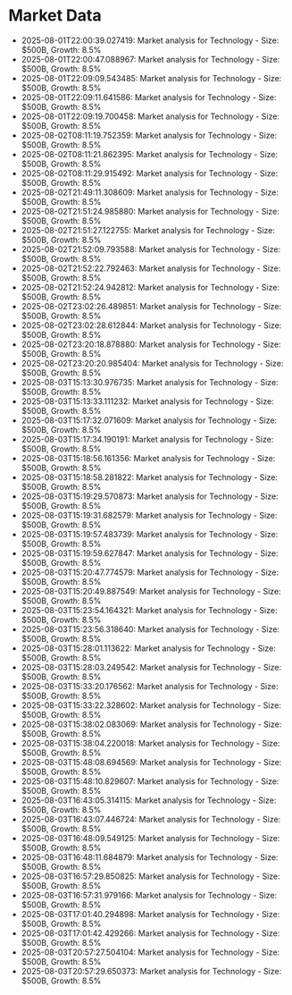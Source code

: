 # Market Data

- 2025-08-01T22:00:39.027419: Market analysis for Technology - Size: $500B, Growth: 8.5%
- 2025-08-01T22:00:47.088967: Market analysis for Technology - Size: $500B, Growth: 8.5%
- 2025-08-01T22:09:09.543485: Market analysis for Technology - Size: $500B, Growth: 8.5%
- 2025-08-01T22:09:11.641586: Market analysis for Technology - Size: $500B, Growth: 8.5%
- 2025-08-01T22:09:19.700458: Market analysis for Technology - Size: $500B, Growth: 8.5%
- 2025-08-02T08:11:19.752359: Market analysis for Technology - Size: $500B, Growth: 8.5%
- 2025-08-02T08:11:21.862395: Market analysis for Technology - Size: $500B, Growth: 8.5%
- 2025-08-02T08:11:29.915492: Market analysis for Technology - Size: $500B, Growth: 8.5%
- 2025-08-02T21:49:11.308609: Market analysis for Technology - Size: $500B, Growth: 8.5%
- 2025-08-02T21:51:24.985880: Market analysis for Technology - Size: $500B, Growth: 8.5%
- 2025-08-02T21:51:27.122755: Market analysis for Technology - Size: $500B, Growth: 8.5%
- 2025-08-02T21:52:09.793588: Market analysis for Technology - Size: $500B, Growth: 8.5%
- 2025-08-02T21:52:22.792463: Market analysis for Technology - Size: $500B, Growth: 8.5%
- 2025-08-02T21:52:24.942812: Market analysis for Technology - Size: $500B, Growth: 8.5%
- 2025-08-02T23:02:26.489851: Market analysis for Technology - Size: $500B, Growth: 8.5%
- 2025-08-02T23:02:28.612844: Market analysis for Technology - Size: $500B, Growth: 8.5%
- 2025-08-02T23:20:18.878880: Market analysis for Technology - Size: $500B, Growth: 8.5%
- 2025-08-02T23:20:20.985404: Market analysis for Technology - Size: $500B, Growth: 8.5%
- 2025-08-03T15:13:30.976735: Market analysis for Technology - Size: $500B, Growth: 8.5%
- 2025-08-03T15:13:33.111232: Market analysis for Technology - Size: $500B, Growth: 8.5%
- 2025-08-03T15:17:32.071609: Market analysis for Technology - Size: $500B, Growth: 8.5%
- 2025-08-03T15:17:34.190191: Market analysis for Technology - Size: $500B, Growth: 8.5%
- 2025-08-03T15:18:56.161356: Market analysis for Technology - Size: $500B, Growth: 8.5%
- 2025-08-03T15:18:58.281822: Market analysis for Technology - Size: $500B, Growth: 8.5%
- 2025-08-03T15:19:29.570873: Market analysis for Technology - Size: $500B, Growth: 8.5%
- 2025-08-03T15:19:31.682579: Market analysis for Technology - Size: $500B, Growth: 8.5%
- 2025-08-03T15:19:57.483739: Market analysis for Technology - Size: $500B, Growth: 8.5%
- 2025-08-03T15:19:59.627847: Market analysis for Technology - Size: $500B, Growth: 8.5%
- 2025-08-03T15:20:47.774579: Market analysis for Technology - Size: $500B, Growth: 8.5%
- 2025-08-03T15:20:49.887549: Market analysis for Technology - Size: $500B, Growth: 8.5%
- 2025-08-03T15:23:54.164321: Market analysis for Technology - Size: $500B, Growth: 8.5%
- 2025-08-03T15:23:56.318640: Market analysis for Technology - Size: $500B, Growth: 8.5%
- 2025-08-03T15:28:01.113622: Market analysis for Technology - Size: $500B, Growth: 8.5%
- 2025-08-03T15:28:03.249542: Market analysis for Technology - Size: $500B, Growth: 8.5%
- 2025-08-03T15:33:20.176562: Market analysis for Technology - Size: $500B, Growth: 8.5%
- 2025-08-03T15:33:22.328602: Market analysis for Technology - Size: $500B, Growth: 8.5%
- 2025-08-03T15:38:02.083069: Market analysis for Technology - Size: $500B, Growth: 8.5%
- 2025-08-03T15:38:04.220018: Market analysis for Technology - Size: $500B, Growth: 8.5%
- 2025-08-03T15:48:08.694569: Market analysis for Technology - Size: $500B, Growth: 8.5%
- 2025-08-03T15:48:10.829607: Market analysis for Technology - Size: $500B, Growth: 8.5%
- 2025-08-03T16:43:05.314115: Market analysis for Technology - Size: $500B, Growth: 8.5%
- 2025-08-03T16:43:07.446724: Market analysis for Technology - Size: $500B, Growth: 8.5%
- 2025-08-03T16:48:09.549125: Market analysis for Technology - Size: $500B, Growth: 8.5%
- 2025-08-03T16:48:11.684879: Market analysis for Technology - Size: $500B, Growth: 8.5%
- 2025-08-03T16:57:29.850825: Market analysis for Technology - Size: $500B, Growth: 8.5%
- 2025-08-03T16:57:31.979166: Market analysis for Technology - Size: $500B, Growth: 8.5%
- 2025-08-03T17:01:40.294898: Market analysis for Technology - Size: $500B, Growth: 8.5%
- 2025-08-03T17:01:42.429266: Market analysis for Technology - Size: $500B, Growth: 8.5%
- 2025-08-03T20:57:27.504104: Market analysis for Technology - Size: $500B, Growth: 8.5%
- 2025-08-03T20:57:29.650373: Market analysis for Technology - Size: $500B, Growth: 8.5%
